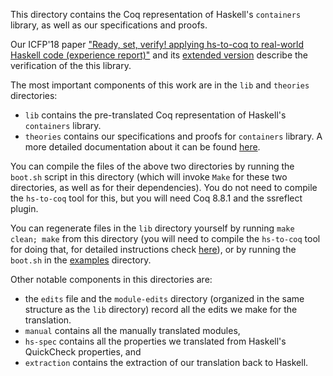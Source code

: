 This directory contains the Coq representation of Haskell's `containers`
library, as well as our specifications and proofs.

Our ICFP'18 paper ["Ready, set, verify! applying hs-to-coq to real-world Haskell
code (experience report)"](https://dl.acm.org/citation.cfm?id=3236784) and its
[extended version](https://arxiv.org/abs/1803.06960) describe the verification
of the this library.

The most important components of this work are in the `lib` and `theories`
directories:
* `lib` contains the pre-translated Coq representation of Haskell's `containers`
  library.
* `theories` contains our specifications and proofs for `containers` library. A
  more detailed documentation about it can be found [here](theories/README.md).

You can compile the files of the above two directories by running the `boot.sh`
script in this directory (which will invoke `Make` for these two directories, as
well as for their dependencies). You do not need to compile the `hs-to-coq` tool
for this, but you will need Coq 8.8.1 and the ssreflect plugin.

You can regenerate files in the `lib` directory yourself by running `make clean;
make` from this directory (you will need to compile the `hs-to-coq` tool for
doing that, for detailed instructions check [here](../../README.md)), or by
running the `boot.sh` in the [examples](../) directory.

Other notable components in this directories are:
* the `edits` file and the `module-edits` directory (organized in the same
  structure as the `lib` directory) record all the edits we make for the
  translation.
* `manual` contains all the manually translated modules,
* `hs-spec` contains all the properties we translated from Haskell's
  QuickCheck properties, and
* `extraction` contains the extraction of our translation back to Haskell.
